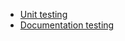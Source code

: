 - [Unit testing](Unit%20testing/README.md)
- [Documentation testing](Documentation%20testing/README.md)